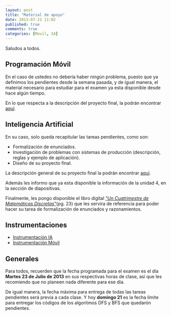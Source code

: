 ```yaml
---
layout: post
title: "Material de apoyo"
date: 2013-07-21 11:02
published: true
comments: true
categories: [Movil, IA]
---
```


Saludos a todos.

<!-- more -->

## Programación Móvil

En el caso de ustedes no debería haber ningún problema, puesto que ya definimos los pendientes desde la semana pasada, y de igual manera, el material necesario para estudiar para el examen ya esta disponible desde hace algún tiempo.

En lo que respecta a la descripción del proyecto final, la podrán encontrar [aquí](https://dl.dropboxusercontent.com/u/1131727/Octopress/Slides/IA/ProyectoFinal.pdf).

## Inteligencia Artificial

En su caso, solo queda recapitular las tareas pendientes, como son:

- Formalización de enunciados.
- Investigación de problemas con sistemas de producción (descripción, reglas y ejemplo de aplicación).
- Diseño de su proyecto final.

La descripción general de su proyecto final la podrán encontrar [aquí](https://dl.dropboxusercontent.com/u/1131727/Octopress/Slides/IA/ProyectoFinal.pdf).

Además les informo que ya esta disponible la información de la unidad 4, en la sección de diapositivas.

Finalmente, les pongo disponible el libro digital [_"Un Cuatrimestre de Matemáticas Discretas"_](https://dl.dropboxusercontent.com/u/1131727/Octopress/Slides/IA/A%20matematicas%20discretas.pdf)(pg. 23) que les servira de referencia para poder hacer su tarea de formalización de enunciados y razonamientos.

## Instrumentaciones

- [Instrumentación IA](https://dl.dropboxusercontent.com/u/1131727/Octopress/2013/Verano/Inst_Didactica_Competencias_IA_ISI91.pdf)
- [Instrumentación Móvil](https://dl.dropboxusercontent.com/u/1131727/Octopress/2013/Verano/Inst_Didactica_Competencias_Movil_ISI87.pdf)

## Generales

Para todos, recuerden que la fecha programada para el examen es el día __Martes 23 de Julio de 2013__ en sus respectivas horas de clase, así que les recomiendo que no planeen nada diferente para ese día.

De igual manera, la fecha máxima para entrega de todas las tareas pendientes será previa a cada clase. Y hoy __domingo 21__ es la fecha límite para entregar los códigos de los algoritmos DFS y BFS que quedarón pendientes.